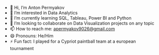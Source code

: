 - 👋 Hi, I’m Anton Permyakov
- 👀 I’m interested in Data Analytics
- 🌱 I’m currently learning SQL, Tableau, Power BI and Python
- 💞️ I’m looking to collaborate on Data Visualization projects on any topic
- 📫 How to reach me: apermyakov9026@gmail.com
- 😄 Pronouns: He/Him
- ⚡ Fun fact: I played for a Cypriot paintball team at a european tournament

<!---
AntonP9026/AntonP9026 is a ✨ special ✨ repository because its `README.md` (this file) appears on your GitHub profile.
You can click the Preview link to take a look at your changes.
--->
